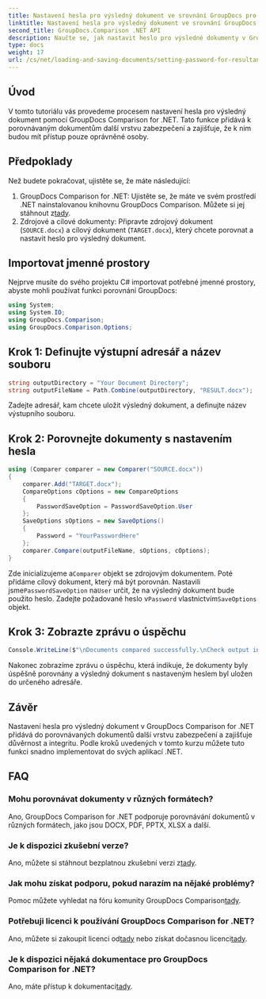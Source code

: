```yaml
---
title: Nastavení hesla pro výsledný dokument ve srovnání GroupDocs pro .NET
linktitle: Nastavení hesla pro výsledný dokument ve srovnání GroupDocs pro .NET
second_title: GroupDocs.Comparison .NET API
description: Naučte se, jak nastavit heslo pro výsledné dokumenty v GroupDocs Comparison for .NET. Zvyšte zabezpečení a chraňte své porovnávané soubory.
type: docs
weight: 17
url: /cs/net/loading-and-saving-documents/setting-password-for-resultant-document/
---
```

## Úvod
V tomto tutoriálu vás provedeme procesem nastavení hesla pro výsledný dokument pomocí GroupDocs Comparison for .NET. Tato funkce přidává k porovnávaným dokumentům další vrstvu zabezpečení a zajišťuje, že k nim budou mít přístup pouze oprávněné osoby.
## Předpoklady
Než budete pokračovat, ujistěte se, že máte následující:
1.  GroupDocs Comparison for .NET: Ujistěte se, že máte ve svém prostředí .NET nainstalovanou knihovnu GroupDocs Comparison. Můžete si jej stáhnout z[tady](https://releases.groupdocs.com/comparison/net/).
2. Zdrojové a cílové dokumenty: Připravte zdrojový dokument (`SOURCE.docx`) a cílový dokument (`TARGET.docx`), který chcete porovnat a nastavit heslo pro výsledný dokument.

## Importovat jmenné prostory
Nejprve musíte do svého projektu C# importovat potřebné jmenné prostory, abyste mohli používat funkci porovnání GroupDocs:
```csharp
using System;
using System.IO;
using GroupDocs.Comparison;
using GroupDocs.Comparison.Options;
```
## Krok 1: Definujte výstupní adresář a název souboru
```csharp
string outputDirectory = "Your Document Directory";
string outputFileName = Path.Combine(outputDirectory, "RESULT.docx");
```
Zadejte adresář, kam chcete uložit výsledný dokument, a definujte název výstupního souboru.
## Krok 2: Porovnejte dokumenty s nastavením hesla
```csharp
using (Comparer comparer = new Comparer("SOURCE.docx"))
{
    comparer.Add("TARGET.docx");
    CompareOptions cOptions = new CompareOptions
    {
        PasswordSaveOption = PasswordSaveOption.User
    };
    SaveOptions sOptions = new SaveOptions()
    {
        Password = "YourPasswordHere"
    };
    comparer.Compare(outputFileName, sOptions, cOptions);
}
```
 Zde inicializujeme a`Comparer` objekt se zdrojovým dokumentem. Poté přidáme cílový dokument, který má být porovnán. Nastavili jsme`PasswordSaveOption` na`User` určit, že na výsledný dokument bude použito heslo. Zadejte požadované heslo v`Password` vlastnictvím`SaveOptions` objekt.
## Krok 3: Zobrazte zprávu o úspěchu
```csharp
Console.WriteLine($"\nDocuments compared successfully.\nCheck output in {outputDirectory}.");
```
Nakonec zobrazíme zprávu o úspěchu, která indikuje, že dokumenty byly úspěšně porovnány a výsledný dokument s nastaveným heslem byl uložen do určeného adresáře.

## Závěr
Nastavení hesla pro výsledný dokument v GroupDocs Comparison for .NET přidává do porovnávaných dokumentů další vrstvu zabezpečení a zajišťuje důvěrnost a integritu. Podle kroků uvedených v tomto kurzu můžete tuto funkci snadno implementovat do svých aplikací .NET.
## FAQ
### Mohu porovnávat dokumenty v různých formátech?
Ano, GroupDocs Comparison for .NET podporuje porovnávání dokumentů v různých formátech, jako jsou DOCX, PDF, PPTX, XLSX a další.
### Je k dispozici zkušební verze?
 Ano, můžete si stáhnout bezplatnou zkušební verzi z[tady](https://releases.groupdocs.com/).
### Jak mohu získat podporu, pokud narazím na nějaké problémy?
 Pomoc můžete vyhledat na fóru komunity GroupDocs Comparison[tady](https://forum.groupdocs.com/c/comparison/12).
### Potřebuji licenci k používání GroupDocs Comparison for .NET?
 Ano, můžete si zakoupit licenci od[tady](https://purchase.groupdocs.com/buy) nebo získat dočasnou licenci[tady](https://purchase.groupdocs.com/temporary-license/).
### Je k dispozici nějaká dokumentace pro GroupDocs Comparison for .NET?
 Ano, máte přístup k dokumentaci[tady](https://reference.groupdocs.com/comparison/net/).